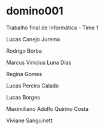 domino001
=========

Trabalho final de Informática - Time 1

Lucas Canejo Jurema

Rodrigo Borba

Marcus Vinicius Luna Dias

Regina Gomes

Lucas Pereira Calado

Lucas Borges

Maximiliano Adolfo Quirino Costa

Viviane Sanguinett

